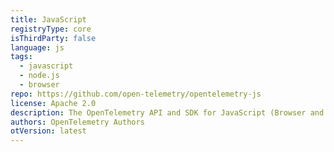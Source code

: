 ```yaml
---
title: JavaScript
registryType: core
isThirdParty: false
language: js
tags:
  - javascript
  - node.js
  - browser
repo: https://github.com/open-telemetry/opentelemetry-js
license: Apache 2.0
description: The OpenTelemetry API and SDK for JavaScript (Browser and Node)
authors: OpenTelemetry Authors
otVersion: latest
---
```

